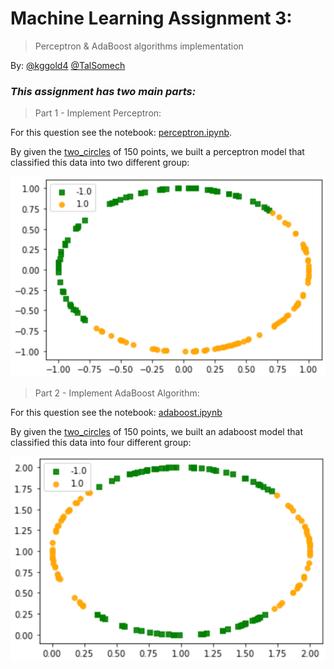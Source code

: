 # Machine Learning Assignment 3:

> Perceptron & AdaBoost algorithms implementation

By:
[@kggold4](https://www.github.com/kggold4)
[@TalSomech](https://www.github.com/TalSomech)


### <i>This assignment has two main parts:</i>

> Part 1 - Implement Perceptron:

For this question see the notebook: [perceptron.ipynb](perceptron.ipynb).

By given the [two_circles](data/two_circles.txt) of 150 points, we built a perceptron model that classified this data into two different group:

![two_points](images/im1.png)

> Part 2 - Implement AdaBoost Algorithm:

For this question see the notebook: [adaboost.ipynb](adaboost.ipynb)

By given the [two_circles](data/four_circles.txt) of 150 points, we built an adaboost model that classified this data into four different group:

![four_points](images/im2.png)
